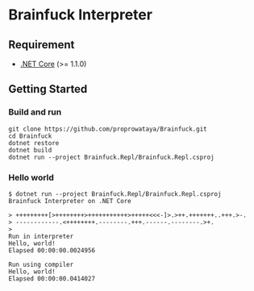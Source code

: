# Brainfuck Interpreter

## Requirement
- [.NET Core](https://www.microsoft.com/net/core) (>= 1.1.0)

## Getting Started

### Build and run
```
git clone https://github.com/proprowataya/Brainfuck.git
cd Brainfuck
dotnet restore
dotnet build
dotnet run --project Brainfuck.Repl/Brainfuck.Repl.csproj
```

### Hello world
```
$ dotnet run --project Brainfuck.Repl/Brainfuck.Repl.csproj
Brainfuck Interpreter on .NET Core

> +++++++++[>++++++++>+++++++++++>+++++<<<-]>.>++.+++++++..+++.>-.
> ------------.<++++++++.--------.+++.------.--------.>+.
>
Run in interpreter
Hello, world!
Elapsed 00:00:00.0024956

Run using compiler
Hello, world!
Elapsed 00:00:00.0414027
```
